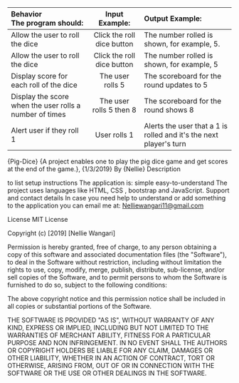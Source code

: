 | Behavior <br> The program should:                       |        Input Example:       | Output Example:                                                                               |
| :------------------------------------------------------ | :-------------------------: | :-------------------------------------------------------------------------------------------- |
| Allow the user to roll the dice                         |  Click the roll dice button | The number rolled is shown, for example, 5.                                                                  |
| Allow the user to roll the dice                         |  Click the roll dice button | The number rolled is shown, for example, 5                                                                  |
| Display score for each roll of the dice                 |       The user rolls 5      | The scoreboard for the round updates to 5                                                     |
| Display the score when the user rolls a number of times |   The user rolls  5 then 8  | The scoreboard for the round shows 8                                                          |
| Alert user if they roll 1                               |         User rolls 1        | Alerts the user that a 1 is rolled and it's the next player's turn                            |
{Pig-Dice}
{A project enables one to play the pig dice game and get scores at the end of the game.}, {1/3/2019}
By {Nellie}
Description

to list setup instructions
The application is:
 simple
easy-to-understand
The project uses languages like HTML, CSS , bootstrap and JavaScript.
Support and contact details
In case you need help to understand or add something to the application you can email me at: Nelliewangari11@gmail.com

License
MIT License

Copyright (c) [2019] [Nellie Wangari]

Permission is hereby granted, free of charge, to any person obtaining a copy of this software and associated documentation files (the "Software"), to deal in the Software without restriction, including without limitation the rights to use, copy, modify, merge, publish, distribute, sub-license, and/or sell copies of the Software, and to permit persons to whom the Software is furnished to do so, subject to the following conditions:

The above copyright notice and this permission notice shall be included in all copies or substantial portions of the Software.

THE SOFTWARE IS PROVIDED "AS IS", WITHOUT WARRANTY OF ANY KIND, EXPRESS OR IMPLIED, INCLUDING BUT NOT LIMITED TO THE WARRANTIES OF MERCHANT ABILITY, FITNESS FOR A PARTICULAR PURPOSE AND NON INFRINGEMENT. IN NO EVENT SHALL THE AUTHORS OR COPYRIGHT HOLDERS BE LIABLE FOR ANY CLAIM, DAMAGES OR OTHER LIABILITY, WHETHER IN AN ACTION OF CONTRACT, TORT OR OTHERWISE, ARISING FROM, OUT OF OR IN CONNECTION WITH THE SOFTWARE OR THE USE OR OTHER DEALINGS IN THE SOFTWARE.
